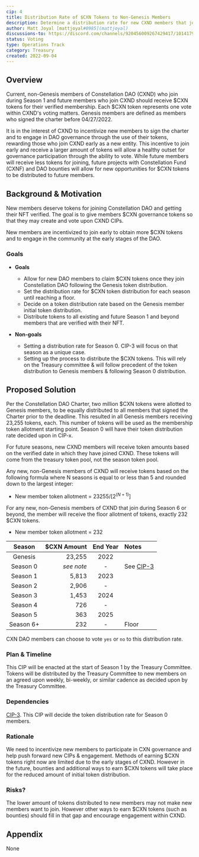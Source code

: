 ```yaml
---
cip: 4
title: Distribution Rate of $CXN Tokens to Non-Genesis Members
description: Determine a distribution rate for new CXND members that join after Season 0. 
author: Matt Joyal [mattjoyal#0985](mattjoyal)
discussions-to: https://discord.com/channels/920456009267429417/1014179499149103257
status: Voting
type: Operations Track
category: Treasury
created: 2022-09-04
---
```


## Overview

Current, non-Genesis members of Constellation DAO (CXND) who join during Season 1 and future members who join CXND should receive $CXN tokens for their verified membership. Each $CXN token represents one vote within CXND's voting matters. Genesis members are defined as members who signed the charter before 04/27/2022.

It is in the interest of CXND to incentivize new members to sign the charter and to engage in DAO governance through the use of their tokens, rewarding those who join CXND early as a new entity. This incentive to join early and receive a larger amount of tokens will allow a healthy outset for governance participation through the ability to vote. While future members will receive less tokens for joining, future projects with Constellation Fund (CXNF) and DAO bounties will allow for new opportunities for $CXN tokens to be distributed to future members. 

## Background & Motivation

New members deserve tokens for joining Constellation DAO and getting their NFT verified. The goal is to give members $CXN governance tokens so that they may create and vote upon CXND CIPs. 

New members are incentivized to join early to obtain more $CXN tokens and to engage in the community at the early stages of the DAO. 

### Goals

- **Goals**
  - Allow for new DAO members to claim $CXN tokens once they join Constellation DAO following the Genesis token distribution.
  - Set the distribution rate for $CXN token distribution for each season until reaching a floor. 
  - Decide on a token distribution rate based on the Genesis member initial token distribution. 
  - Distribute tokens to all existing and future Season 1 and beyond members that are verified with their NFT. 

- **Non-goals**
  - Setting a distribution rate for Season 0. CIP-3 will focus on that season as a unique case.
  - Setting up the process to distribute the $CXN tokens. This will rely on the Treasury committee & will follow precedent of the token distribution to Genesis members & following Season 0 distribution. 

## Proposed Solution

Per the Constellation DAO Charter, two million $CXN tokens were allotted to Genesis members, to be equally distributed to all members that signed the Charter prior to the deadline. This resulted in all Genesis members receiving 23,255 tokens, each. This number of tokens will be used as the membership token allotment starting point. Season 0 will have their token distribution rate decided upon in CIP-x. 

For future seasons, new CXND members will receive token amounts based on the verified date in which they have joined CXND. These tokens will come from the treasury token pool, not the season token pool. 

Any new, non-Genesis members of CXND will receive tokens based on the following formula where N seasons is equal to or less than 5 and rounded down to the largest integer: 

  - New member token allotment = $23255 / [2^{(N+1)}]$

For any new, non-Genesis members of CXND that join during Season 6 or beyond, the member will receive the floor allotment of tokens, exactly 232 $CXN tokens. 

  - New member token allotment = $232$

| Season      | $CXN Amount | End Year | Notes  |
| :---------: | ----------: | :------: | :----- | 
| Genesis     |  23,255     | 2022     |        |  
| Season 0    |  _see note_ | -        | See [CIP-3](https://github.com/cxndao/constellation/blob/main/CIPs/cip-3.md) |  
| Season 1    |  5,813      | 2023     |        |  
| Season 2    |  2,906      | -        |        |  
| Season 3    |  1,453      | 2024     |        |  
| Season 4    |  726        | -        |        |  
| Season 5    |  363        | 2025     |        | 
| Season 6+   |  232        | -        | Floor  | 

CXN DAO members can choose to vote `yes` or `no` to this distribution rate. 

### Plan & Timeline

This CIP will be enacted at the start of Season 1 by the Treasury Committee. Tokens will be distributed by the Treasury Committee to new members on an agreed upon weekly, bi-weekly, or similar cadence as decided upon by the Treasury Committee. 

### Dependencies

[CIP-3](https://github.com/cxndao/constellation/blob/main/CIPs/cip-3.md). This CIP will decide the token distribution rate for Season 0 members. 

### Rationale

We need to incentivize new members to participate in CXN governance and help push forward new CIPs & engagement. Methods of earning $CXN tokens right now are limited due to the early stages of CXND. However in the future, bounties and additional ways to earn $CXN tokens will take place for the reduced amount of initial token distribution. 

### Risks?

The lower amount of tokens distributed to new members may not make new members want to join. However other ways to earn $CXN tokens (such as bounties) should fill in that gap and encourage engagement within CXND. 

## Appendix

None
